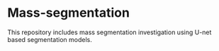 # Mass-segmentation

This repository includes mass segmentation investigation using U-net based segmentation models.

